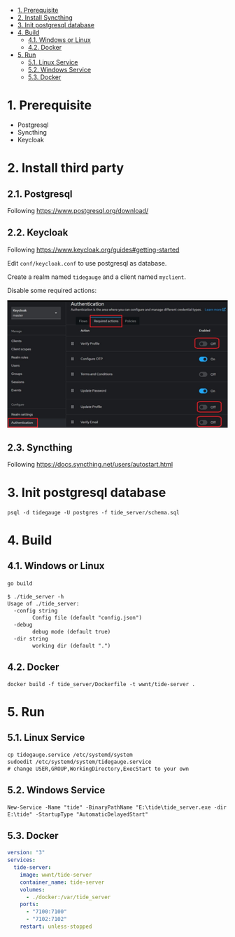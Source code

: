 - [1. Prerequisite](#1-prerequisite)
- [2. Install Syncthing](#2-install-syncthing)
- [3. Init postgresql database](#3-init-postgresql-database)
- [4. Build](#4-build)
    - [4.1. Windows or Linux](#41-windows-or-linux)
    - [4.2. Docker](#42-docker)
- [5. Run](#5-run)
    - [5.1. Linux Service](#51-linux-service)
    - [5.2. Windows Service](#52-windows-service)
    - [5.3. Docker](#53-docker)

# 1. Prerequisite

- Postgresql
- Syncthing
- Keycloak

# 2. Install third party

## 2.1. Postgresql

Following https://www.postgresql.org/download/

## 2.2. Keycloak

Following https://www.keycloak.org/guides#getting-started

Edit `conf/keycloak.conf` to use postgresql as database.

Create a realm named `tidegauge` and a client named `myclient`.

Disable some required actions:

![keycloak_actions](../resources/keycloak_actions.jpg)

## 2.3. Syncthing

Following https://docs.syncthing.net/users/autostart.html

# 3. Init postgresql database

`psql -d tidegauge -U postgres -f tide_server/schema.sql`

# 4. Build

## 4.1. Windows or Linux

`go build`

```shell
$ ./tide_server -h
Usage of ./tide_server:
  -config string
        Config file (default "config.json")
  -debug
        debug mode (default true)
  -dir string
        working dir (default ".")
```

## 4.2. Docker

```shell
docker build -f tide_server/Dockerfile -t wwnt/tide-server .
```

# 5. Run

## 5.1. Linux Service

```shell
cp tidegauge.service /etc/systemd/system
sudoedit /etc/systemd/system/tidegauge.service
# change USER,GROUP,WorkingDirectory,ExecStart to your own
```

## 5.2. Windows Service

```shell
New-Service -Name "tide" -BinaryPathName "E:\tide\tide_server.exe -dir E:\tide" -StartupType "AutomaticDelayedStart"
```

## 5.3. Docker

```yaml
version: "3"
services:
  tide-server:
    image: wwnt/tide-server
    container_name: tide-server
    volumes:
      - ./docker:/var/tide_server
    ports:
      - "7100:7100"
      - "7102:7102"
    restart: unless-stopped
```

